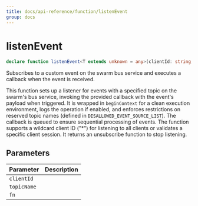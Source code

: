 ```yaml
---
title: docs/api-reference/function/listenEvent
group: docs
---
```


# listenEvent

```ts
declare function listenEvent<T extends unknown = any>(clientId: string, topicName: string, fn: (data: T) => void): () => void;
```

Subscribes to a custom event on the swarm bus service and executes a callback when the event is received.

This function sets up a listener for events with a specified topic on the swarm's bus service, invoking the provided callback with the event's
payload when triggered. It is wrapped in `beginContext` for a clean execution environment, logs the operation if enabled, and enforces restrictions
on reserved topic names (defined in `DISALLOWED_EVENT_SOURCE_LIST`). The callback is queued to ensure sequential processing of events. The function
supports a wildcard client ID ("*") for listening to all clients or validates a specific client session. It returns an unsubscribe function to stop
listening.

## Parameters

| Parameter | Description |
|-----------|-------------|
| `clientId` | |
| `topicName` | |
| `fn` | |
